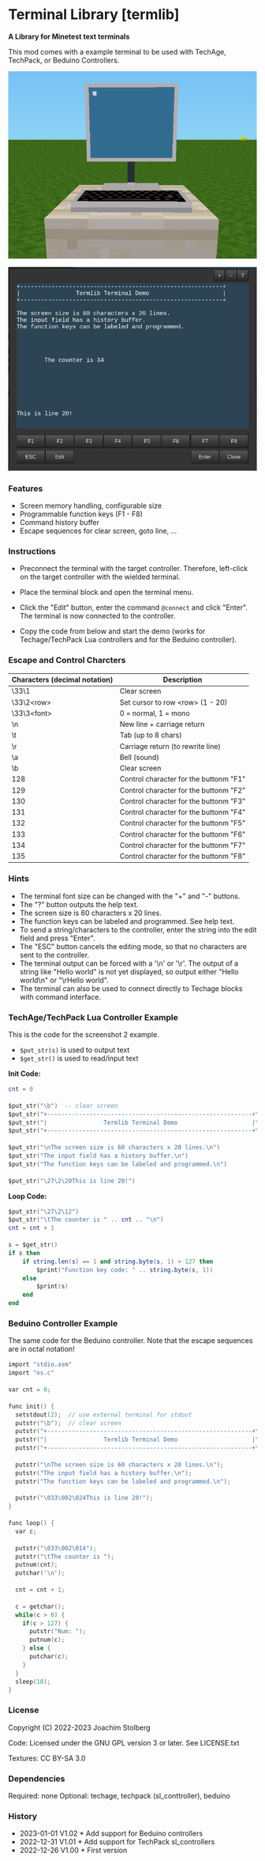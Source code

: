 # Terminal Library [termlib]

**A Library for Minetest text terminals**

This mod comes with a example terminal to be used with TechAge, TechPack, or
Beduino Controllers.

![screenshot_1](./screenshot_1.png)

![screenshot_2](./screenshot_2.png)


### Features

- Screen memory handling, configurable size
- Programmable function keys (F1 - F8)
- Command history buffer
- Escape sequences for clear screen, goto line, ...

### Instructions

- Preconnect the terminal with the target controller. Therefore, left-click on the target controller with the wielded terminal.

- Place the terminal block and open the terminal menu.

- Click the "Edit" button, enter the command `@connect` and click "Enter". The terminal is now connected to the controller.

- Copy the code from below and start the demo (works for Techage/TechPack Lua controllers and for the Beduino controller).

### Escape and Control Charcters

| Characters (decimal notation) | Description                            |
| ----------------------------- | -------------------------------------- |
| \33\1                         | Clear screen                           |
| \33\2\<row>                   | Set cursor to row \<row> (1 - 20)      |
| \33\3\<font>                  | 0 = normal, 1 = mono                   |
| \n                            | New line + carriage return             |
| \t                            | Tab (up to 8 chars)                    |
| \r                            | Carriage return (to rewrite line)      |
| \a                            | Bell (sound)                           |
| \b                            | Clear screen                           |
| 128                           | Control character for the buttonm "F1" |
| 129                           | Control character for the buttonm "F2" |
| 130                           | Control character for the buttonm "F3" |
| 131                           | Control character for the buttonm "F4" |
| 132                           | Control character for the buttonm "F5" |
| 133                           | Control character for the buttonm "F6" |
| 134                           | Control character for the buttonm "F7" |
| 135                           | Control character for the buttonm "F8" |

### Hints

- The terminal font size can be changed with the "+" and "-" buttons.
- The "?" button outputs the help text.
- The screen size is 60 characters x 20 lines.
- The function keys can be labeled and programmed. See help text.
- To send a string/characters to the controller, enter the string into the edit field and press "Enter".
- The "ESC" button cancels the editing mode, so that no characters are sent to the controller.
- The terminal output can be forced with a '\n' or '\r'. The output of a string like "Hello world" is not yet displayed, so output either "Hello world\n" or "\rHello world".
- The terminal can also be used to connect directly to Techage blocks with command interface.

### TechAge/TechPack Lua Controller Example

This is the code for the screenshot 2 example.

- `$put_str(s)` is used to output text
- `$get_str()` is used to read/input text

**Init Code:**

```lua
cnt = 0

$put_str("\b")  -- clear screen
$put_str("+----------------------------------------------------------+\n")
$put_str("|                Termlib Terminal Demo                     |\n")
$put_str("+----------------------------------------------------------+\n")

$put_str("\nThe screen size is 60 characters x 20 lines.\n")
$put_str("The input field has a history buffer.\n")
$put_str("The function keys can be labeled and programmed.\n")

$put_str("\27\2\20This is line 20!")
```

**Loop Code:**

```lua
$put_str("\27\2\12")
$put_str("\tThe counter is " .. cnt .. "\n")
cnt = cnt + 1

s = $get_str()
if s then
    if string.len(s) == 1 and string.byte(s, 1) > 127 then
        $print("Function key code: " .. string.byte(s, 1))
    else
        $print(s)
    end
end
```


### Beduino Controller Example

The same code for the Beduino controller.
Note that the escape sequences are in octal notation!

```c
import "stdio.asm"
import "os.c"

var cnt = 0;

func init() {
  setstdout(2);  // use external terminal for stdout
  putstr("\b");  // clear screen
  putstr("+----------------------------------------------------------+\n");
  putstr("|                Termlib Terminal Demo                     |\n");
  putstr("+----------------------------------------------------------+\n");

  putstr("\nThe screen size is 60 characters x 20 lines.\n");
  putstr("The input field has a history buffer.\n");
  putstr("The function keys can be labeled and programmed.\n");

  putstr("\033\002\024This is line 20!");
}

func loop() {
  var c;

  putstr("\033\002\014");
  putstr("\tThe counter is ");
  putnum(cnt);
  putchar('\n');

  cnt = cnt + 1;

  c = getchar();
  while(c > 0) {
    if(c > 127) {
      putstr("Num: ");
      putnum(c);
    } else {
      putchar(c);
    }
  }
  sleep(10);
}
```

### License

Copyright (C) 2022-2023 Joachim Stolberg

Code: Licensed under the GNU GPL version 3 or later. See LICENSE.txt

Textures: CC BY-SA 3.0


### Dependencies

Required: none
Optional: techage, techpack (sl_conttroller), beduino


### History

- 2023-01-01  V1.02  * Add support for Beduino controllers
- 2022-12-31  V1.01  * Add support for TechPack sl_controllers
- 2022-12-26  V1.00  * First version
